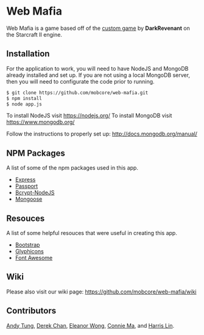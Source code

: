 # Web Mafia

 Web Mafia is a game based off of the [custom game](http://sc2mafia.wikia.com/wiki/StarCraft_II_Mafia_Wiki) by __DarkRevenant__ on the Starcraft II engine.

## Installation

For the application to work, you will need to have NodeJS and MongoDB already installed and set up. If you are not using a local MongoDB server, then you will need to configurate the code prior to running.

```bash
$ git clone https://github.com/mobcore/web-mafia.git
$ npm install
$ node app.js
```

To install NodeJS visit https://nodejs.org/
To install MongoDB visit https://www.mongodb.org/

Follow the instructions to properly set up: http://docs.mongodb.org/manual/

## NPM Packages
A list of some of the npm packages used in this app.
 - [Express](http://expressjs.com/)
 - [Passport](http://passportjs.org/)
 - [Bcrypt-NodeJS](https://www.npmjs.com/package/bcrypt-nodejs)
 - [Mongoose](http://mongoosejs.com/)

## Resouces
A list of some helpful resouces that were useful in creating this app.
 - [Bootstrap](http://getbootstrap.com/)
 - [Glyphicons](http://glyphicons.com/)
 - [Font Awesome](http://fortawesome.github.io/Font-Awesome/)

## Wiki
Please also visit our wiki page: https://github.com/mobcore/web-mafia/wiki

## Contributors
[Andy Tung](https://github.com/andyytung), [Derek Chan](https://github.com/dchanman), [Eleanor Wong](https://github.com/eleanorwong), [Connie Ma](https://github.com/maknoon), and [Harris Lin](https://github.com/HarrisLin).